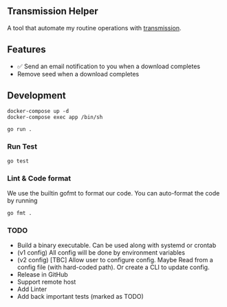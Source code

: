 ## Transmission Helper
A tool that automate my routine operations with [transmission](https://github.com/transmission/transmission).

## Features
* ✅ Send an email notification to you when a download completes
* Remove seed when a download completes

## Development
```
docker-compose up -d
docker-compose exec app /bin/sh

go run .
```

### Run Test
```
go test
```

### Lint & Code format
We use the builtin gofmt to format our code.
You can auto-format the code by running
```
go fmt .
```

### TODO
* Build a binary executable. Can be used along with systemd or crontab
* (v1 config) All config will be done by environment variables
* (v2 config) [TBC] Allow user to configure config. Maybe Read from a config file (with hard-coded path). Or create a CLI to update config.
* Release in GitHub
* Support remote host
* Add Linter
* Add back important tests (marked as TODO)
